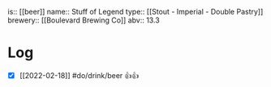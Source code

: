is:: [[beer]]
name:: Stuff of Legend
type:: [[Stout - Imperial - Double Pastry]]
brewery:: [[Boulevard Brewing Co]]
abv:: 13.3

# Log
- [x] [[2022-02-18]] #do/drink/beer 👍👍
